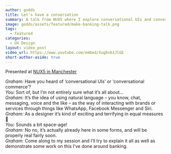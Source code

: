 ```yaml
---
author: godds
title: Let's have a conversation
summary: A talk from NUX5 where I explore conversational UIs and conversational commerce.
image: godds/assets/featured/make-banking-talk.png
tags:
  - featured
categories:
  - UX Design
layout: video_post
video_url: https://www.youtube.com/embed/Xugbvb1JlGE
short-author-aside: true
---
```


Presented at [NUX5 in Manchester](https://2016.nuxconf.uk/)

*Graham:* Have you heard of ‘conversational UIs’ or ‘conversational commerce’?<br/>
*You:* Sort of, but I’m not entirely sure what it’s all about…<br/>
*Graham:* It’s the idea of using natural language – you know, chat, messaging, voice and the like – as the way of interacting with brands or services through things like WhatsApp, Facebook Messenger and Siri.<br/>
*Graham:* As a designer it’s kind of exciting and terrifying in equal measures 🙂<br/>
*You:* Sounds a bit space-age!<br/>
*Graham:* No no, it’s actually already here in some forms, and will be properly real fairly soon.<br/>
*Graham:* Come along to my session and I’ll try to explain it all as well as demonstrate some work on this I’ve done around banking.
